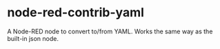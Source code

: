 # node-red-contrib-yaml

A Node-RED node to convert to/from YAML.  Works the same way as the built-in json node.
